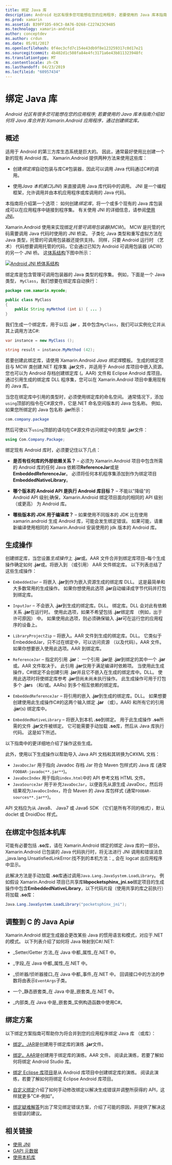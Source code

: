 ```yaml
---
title: 绑定 Java 库
description: Android 社区有很多您可能想在您的应用程序; 若要使用的 Java 库本指南介绍如何将 Java 库合并到 Xamarin.Android 应用程序，通过创建绑定库。
ms.prod: xamarin
ms.assetid: B39FF1D5-69C3-8A76-D268-C227A23C9485
ms.technology: xamarin-android
author: conceptdev
ms.author: crdun
ms.date: 05/01/2017
ms.openlocfilehash: 0f4ec3cfd7c154e43db9f8e123259317c0d17e21
ms.sourcegitcommit: 4b402d1c508fa84e4fc3171a6e43b811323948fc
ms.translationtype: MT
ms.contentlocale: zh-CN
ms.lasthandoff: 04/23/2019
ms.locfileid: "60957434"
---
```

# <a name="binding-a-java-library"></a>绑定 Java 库

_Android 社区有很多您可能想在您的应用程序; 若要使用的 Java 库本指南介绍如何将 Java 库合并到 Xamarin.Android 应用程序，通过创建绑定库。_

## <a name="overview"></a>概述

适用于 Android 的第三方库生态系统是巨大的。 因此，通常最好使用比创建一个新的现有 Android 库。 Xamarin.Android 提供两种方法来使用这些库：

-   创建*绑定库*自动包装与库C#包装器，因此可以调用 Java 代码通过C#的调用。

-   使用*Java 本机接口*(*JNI*) 来直接调用 Java 库代码中的调用。 JNI 是一个编程框架，允许调用并由本机应用程序或库调用的 Java 代码。

本指南将介绍第一个选项： 如何创建*绑定库*，将一个或多个现有的 Java 库包装成可以在应用程序中链接到程序集。 有关使用 JNI 的详细信息，请参阅[使用 JNI](~/android/platform/java-integration/working-with-jni.md)。

Xamarin.Android 使用来实现绑定*托管可调用包装器*(*MCW*)。 MCW 是托管的代码需要调用 Java 代码时使用的 JNI 桥梁。 子类化 Java 类型和重写虚拟方法在 Java 类型，托管的可调用包装器还提供支持。 同样，只要 Android 运行时 （艺术） 代码想要调用托管的代码，它会通过已知为 Android 可调用包装器 (ACW) 的另一个 JNI 桥。 这[体系结构](~/android/internals/architecture.md)下图中所示：

[![Android JNI 桥体系结构](images/architecture.png)](images/architecture.png#lightbox)

绑定库是包含管理可调用包装器的 Java 类型的程序集。 例如，下面是一个 Java 类型， `MyClass`，我们想要在绑定库自动换行：

```java
package com.xamarin.mycode;

public class MyClass
{
    public String myMethod (int i) { ... }
}
```

我们生成一个绑定库，用于以后 **.jar** ，其中包含`MyClass`，我们可以实例化它并从其上调用方法C#:

```csharp
var instance = new MyClass ();

string result = instance.MyMethod (42);
```

若要创建此绑定库，请使用 Xamarin.Android *Java 绑定库*模板。 生成的绑定项目与 MCW 类创建.NET 程序集 **.jar**文件，并适用于 Android 库项目中嵌入资源。 您也可以为 Android 存档创建绑定库 (。AAR) 文件和 Eclipse Android 库项目。 通过引用生成的绑定库 DLL 程序集，您可以在 Xamarin.Android 项目中重用现有的 Java 库。

当您在绑定库中引用的类型时，必须使用绑定库的命名空间。 通常情况下，添加`using`顶部的指令在C#源文件，它是.NET 命名空间版本的 Java 包名称。 例如，如果您所绑定的 Java 包名称 **.jar**所示：

```csharp
com.company.package
```

然后可使以下`using`顶部的语句在C#源文件访问绑定中的类型 **.jar**文件：

```csharp
using Com.Company.Package;
```


绑定现有 Android 库时，必须要记住以下几点：

* **是否有任何库的外部依赖关系？** &ndash; 必须为 Xamarin.Android 项目中包含所需的 Android 库的任何 Java 依赖项**ReferenceJar**或是**EmbeddedReferenceJar**。 必须将任何本机程序集添加到作为绑定项目**EmbeddedNativeLibrary**。  

* **哪个版本的 Android API 是执行 Android 库目标？** &ndash; 不能以"降级"的 Android API 级别;确保，Xamarin.Android 绑定项目面向的相同的 API 级别 （或更高） 为 Android 库。

* **哪些版本的 JDK 用于编译库？** &ndash; 如果使用不同版本的 JDK 比在使用 xamarin.android 生成 Android 库，可能会发生绑定错误。 如果可能，请重新编译使用相同的 Xamarin.Android 安装使用的 jdk 版本的 Android 库。


## <a name="build-actions"></a>生成操作

创建绑定库，当您设置*生成操作*上 **.jar**或。AAR 文件合并到绑定库项目&ndash;每个生成操作确定如何 **.jar**或。将嵌入到 （或引用） AAR 文件绑定库。 以下列表总结了这些生成操作：

* `EmbeddedJar` &ndash; 将嵌入 **.jar**到作为嵌入资源生成的绑定库 DLL。 这是最简单和大多数常用的生成操作。 如果你想使用此选项 **.jar**自动编译成字节代码并打包到绑定库。

* `InputJar` &ndash; 不会嵌入 **.jar**到生成的绑定库。DLL。 绑定库。DLL 会对此有依赖关系 **.jar**在运行时。 使用此选项，如果不希望包括 **.jar**绑定库 （例如，出于许可原因） 中。 如果使用此选项，则必须确保输入 **.jar**可在运行您的应用程序的设备上。

* `LibraryProjectZip` &ndash; 将嵌入。AAR 文件到生成的绑定库。DLL。 它类似于 EmbeddedJar，只不过在绑定中，可以访问资源 （以及代码）。AAR 文件。 如果你想要嵌入使用此选项。AAR 到绑定库。

* `ReferenceJar` &ndash; 指定的引用 **.jar**： 一个引用 **.jar**是 **.jar**到绑定的其中一个 **.jar**或。AAR 文件取决于。 此引用 **.jar**仅用于满足编译时依赖项。 当使用此生成操作，C#绑定不会创建引用 **.jar**并且它不嵌入在生成的绑定库中。DLL。 使用此选项时将使绑定库参考 **.jar**但尚未尚未执行操作。 此生成操作可用于打包多个 **.jar**s （和/或。AARs) 到多个相互依赖的绑定库。

* `EmbeddedReferenceJar` &ndash; 将引用的嵌入 **.jar**到生成的绑定库。DLL。 如果想要创建使用此生成操作C#的这两个输入绑定 **.jar** （或）。AAR) 和所有它的引用 **.jar**(s) 绑定库中。

* `EmbeddedNativeLibrary` &ndash; 将嵌入到本机 **.so**到绑定。 用于此生成操作 **.so**所需的文件 **.jar**文件被绑定。 它可能需要手动加载 **.so**库，然后从 Java 库执行代码。 这是如下所述。

以下指南中的更详细地介绍了操作这些生成。

此外，使用以下生成操作以帮助导入 Java API 文档和其转换为C#XML 文档：

* `JavaDocJar` 用于指向 Javadoc 存档 Jar 符合 Maven 包样式的 Java 库 (通常`FOOBAR-javadoc**.jar**`)。
* `JavaDocIndex` 用于指向`index.html`中的 API 参考文档 HTML 文件。
* `JavaSourceJar` 用于补充`JavaDocJar`，以便首先从源生成 JavaDoc，然后将结果视为`JavaDocIndex`，符合 Maven 的 Java 库包样式 (通常`FOOBAR-sources**.jar**`)。

API 文档应为从 Java8、 Java7 或 Java6 SDK （它们是所有不同的格式），默认 doclet 或 DroidDoc 样式。

## <a name="including-a-native-library-in-a-binding"></a>在绑定中包括本机库

可能有必要包括 **.so**库，请在 Xamarin.Android 绑定的绑定 Java 库的一部分。 Xamarin.Android 已包装的 Java 代码执行时，将无法进行 JNI 调用和错误消息_java.lang.UnsatisfiedLinkError:找不到的本机方法：_ 会在 logcat 出应用程序中显示。

此解决方法是手动加载 **.so**库通过调用`Java.Lang.JavaSystem.LoadLibrary`。 例如假设 Xamarin.Android 项目已共享库**libpocketsphinx_jni.so**绑定项目的生成操作中包含**EmbeddedNativeLibrary**，以下代码片段（使用共享的库之前执行） 将加载 **.so**库：

```csharp
Java.Lang.JavaSystem.LoadLibrary("pocketsphinx_jni");
```

## <a name="adapting-java-apis-to-ceparsl"></a>调整到 C 的 Java Api&eparsl;

Xamarin.Android 绑定生成器会更改某些 Java 的惯用语言和模式，对应于.NET 的模式。 以下列表介绍了如何将 Java 映射到C#/.NET:

-   _Setter/Getter 方法_在 Java 中都_属性_在.NET 中。

-   _字段_在 Java 中都_属性_在.NET 中。

-   _侦听器/侦听器接口_在 Java 中都_事件_在.NET 中。 回调接口中的方法的参数将由表示`EventArgs`子类。

-   一个_静态嵌套类_在 Java 中是_嵌套类_在.NET 中。

-   _内部类_在 Java 中是_嵌套类_实例构造函数中使用C#。



## <a name="binding-scenarios"></a>绑定方案

以下绑定方案指南可帮助你为将合并到您的应用程序绑定 Java 库 （或库）：

-   [绑定。JAR](~/android/platform/binding-java-library/binding-a-jar.md)是创建用于绑定库的演练 **.jar**文件。

-   [绑定。AAR](~/android/platform/binding-java-library/binding-an-aar.md)是创建用于绑定库的演练。AAR 文件。 阅读此演练，若要了解如何将绑定 Android Studio 库。

-   [绑定 Eclipse 库项目](~/android/platform/binding-java-library/binding-a-library-project.md)是从 Android 库项目中创建绑定库的演练。 阅读此演练，若要了解如何将绑定 Eclipse Android 库项目。

-   [自定义绑定](~/android/platform/binding-java-library/customizing-bindings/index.md)介绍了如何手动修改绑定以解决生成错误并调整所获得的 API，这样就更多"C#-例如"。

-   [绑定疑难解答](~/android/platform/binding-java-library/troubleshooting-bindings.md)列出了常见绑定错误方案，介绍了可能的原因，并提供了解决这些错误的建议。


## <a name="related-links"></a>相关链接

- [使用 JNI](~/android/platform/java-integration/working-with-jni.md)
- [GAPI 元数据](https://www.mono-project.com/docs/gui/gtksharp/gapi/#metadata)
- [使用本机库](~/android/platform/native-libraries.md)
